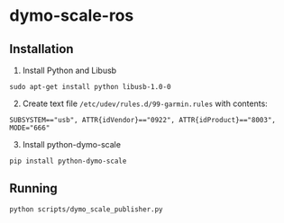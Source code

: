 # dymo-scale-ros

## Installation

1. Install Python and Libusb
```
sudo apt-get install python libusb-1.0-0
```
2. Create text file `/etc/udev/rules.d/99-garmin.rules` with contents:
```
SUBSYSTEM=="usb", ATTR{idVendor}=="0922", ATTR{idProduct}=="8003", MODE="666"
```
3. Install python-dymo-scale
```
pip install python-dymo-scale
```

## Running
```
python scripts/dymo_scale_publisher.py
```
